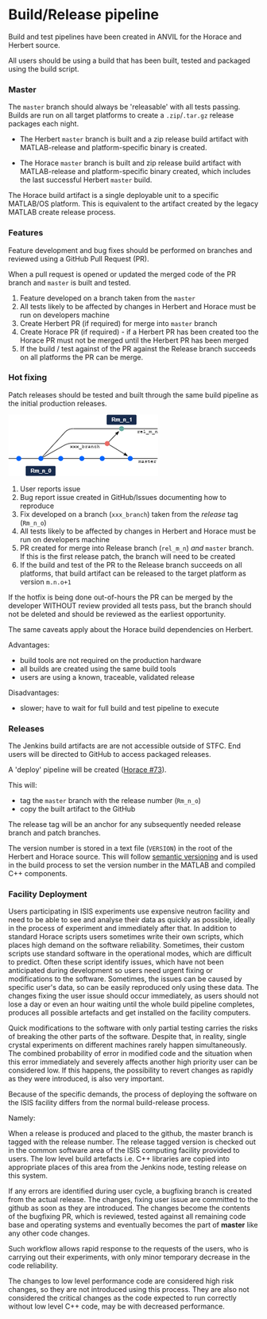 # Build/Release pipeline

Build and test pipelines have been created in ANVIL for the Horace and Herbert source.

All users should be using a build that has been built, tested and packaged using the build script.

### Master

The `master` branch should always be 'releasable' with all tests passing. Builds are run on all target platforms to create a `.zip`/`.tar.gz` release packages each night.

- The Herbert `master` branch is built and a zip release build artifact with MATLAB-release and platform-specific binary is created.

- The Horace `master` branch is built and zip release build artifact with MATLAB-release and platform-specific binary created, which includes the last successful Herbert `master` build.

The Horace build artifact is a single deployable unit to a specific MATLAB/OS platform. This is equivalent to the artifact created by the legacy MATLAB create release process.

### Features

Feature development and bug fixes should be performed on branches and reviewed using a GitHub Pull Request (PR).

When a pull request is opened or updated the merged code of the PR branch and `master` is built and tested.

1. Feature developed on a branch taken from the `master`
2. All tests likely to be affected by changes in Herbert and Horace must be run on developers machine
3. Create Herbert PR (if required) for merge into `master` branch
4. Create Horace PR (if required) - if a Herbert PR has been created too the Horace PR must not be merged until the Herbert PR has been merged
5. If the build / test against of the PR against the Release branch succeeds on all platforms the PR can be merge.

### Hot fixing

Patch releases should be tested and built through the same build pipeline as the initial production releases.

<img src="./images/10_git_hotfix_branches.png">

1. User reports issue
2. Bug report issue created in GitHub/Issues documenting how to reproduce
3. Fix developed on a branch (`xxx_branch`) taken from the *release* tag (`Rm_n_o`)
4. All tests likely to be affected by changes in Herbert and Horace must be run on developers machine
5. PR created for merge into Release branch (`rel_m_n`) *and* `master` branch. If this is the first release patch, the branch will need to be created
6. If the build and test of the PR to the Release branch succeeds on all platforms, that build artifact can be released to the target platform as version `m.n.o+1`

If the hotfix is being done out-of-hours the PR can be merged by the developer WITHOUT review provided all tests pass, but the branch should not be deleted and should be reviewed as the earliest opportunity.

The same caveats apply about the Horace build dependencies on Herbert.

Advantages:

- build tools are not required on the production hardware
- all builds are created using the same build tools
- users are using a known, traceable, validated release

Disadvantages:

- slower; have to wait for full build and test pipeline to execute

### Releases

The Jenkins build artifacts are are not accessible outside of STFC. End users will be directed to GitHub to access packaged releases.

A 'deploy' pipeline will be created ([Horace #73](https://github.com/pace-neutrons/Horace/issues/73)). 

This will:

- tag the `master` branch with the release number (`Rm_n_o`)
- copy the built artifact to the GitHub

The release tag will be an anchor for any subsequently needed release branch and patch branches.

The version number is stored in a text file (`VERSION`) in the root of the Herbert and Horace source. This will follow [semantic versioning](https://semver.org/) and is used in the build process to set the version number in the MATLAB and compiled C++ components.

### Facility Deployment

Users participating in ISIS experiments use expensive neutron facility and need to be able to see and analyse their data as quickly as possible, ideally in the process of experiment and immediately after that. In addition to standard Horace scripts users sometimes write their own scripts, which places high demand on the software reliability. Sometimes, their custom scripts use standard software in the operational modes, which are difficult to predict. Often these script identify issues, which have not been anticipated during development so users need urgent fixing or modifications to the software. Sometimes, the issues can be caused by specific user's data, so can be easily reproduced only using these data. The changes fixing the user issue should occur immediately, as users should not lose a day or even an hour waiting until the whole build pipeline completes, produces all possible artefacts and get installed on the facility computers.  

Quick modifications to the software with only partial testing carries the risks of breaking the other parts of the software. Despite that, in reality, single crystal experiments on different machines rarely happen simultaneously. The combined probability of error in modified code and the situation when this error immediately and severely affects another high priority user can be considered low. If this happens, the possibility to revert changes as rapidly as they were introduced, is also very important. 

Because of the specific demands, the process of deploying the software on the ISIS facility differs from the  normal build-release process. 

Namely:

When a release is produced and placed to the github, the master branch is tagged with the release number. 
The release tagged version is checked out in the common software area of the ISIS computing facility provided to users. The low level build artefacts i.e. C++ libraries are copied into appropriate places of this area from the Jenkins node, testing release on this system. 

If any errors are identified during user cycle, a bugfixing branch is created from the actual release. The changes, fixing user issue are committed to the github as soon as they are introduced. The changes become the contents of the bugfixing PR, which is reviewed, tested against all remaining code base and operating systems and eventually becomes the part of **master** like any other code changes. 

Such workflow allows rapid response to the requests of the users, who is carrying out their experiments, with only minor temporary decrease in the code reliability.

The changes to low level performance code are considered high risk changes, so they are not introduced using this process. They are also not considered the critical changes as the code expected to run correctly without low level C++ code, may be with decreased performance. 

